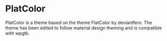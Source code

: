 # PlatColor

PlatColor is a theme based on the theme FlatColor by deviantfero.
The theme has been edited to follow material design theming and is compatible with wpgtk.
